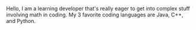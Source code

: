 Hello, I am a learning developer that's really eager to get into complex stuff involving math in coding. My 3 favorite coding languages are Java, C++, and Python.
